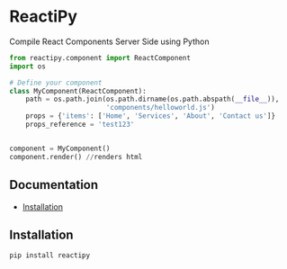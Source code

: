 # ReactiPy
Compile React Components Server Side using Python 
```python
from reactipy.component import ReactComponent
import os

# Define your component
class MyComponent(ReactComponent):
    path = os.path.join(os.path.dirname(os.path.abspath(__file__)),
                        'components/helloworld.js')
    props = {'items': ['Home', 'Services', 'About', 'Contact us']}
    props_reference = 'test123'


component = MyComponent()
component.render() //renders html 
```
Documentation
-------------

- [Installation](#installation)

Installation
------------

```bash
pip install reactipy
```

